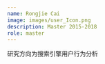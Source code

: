 ```yaml
---
name: Rongjie Cai
image: images/user_Icon.png
description: Master 2015-2018
role: master
---
```


研究方向为搜索引擎用户行为分析